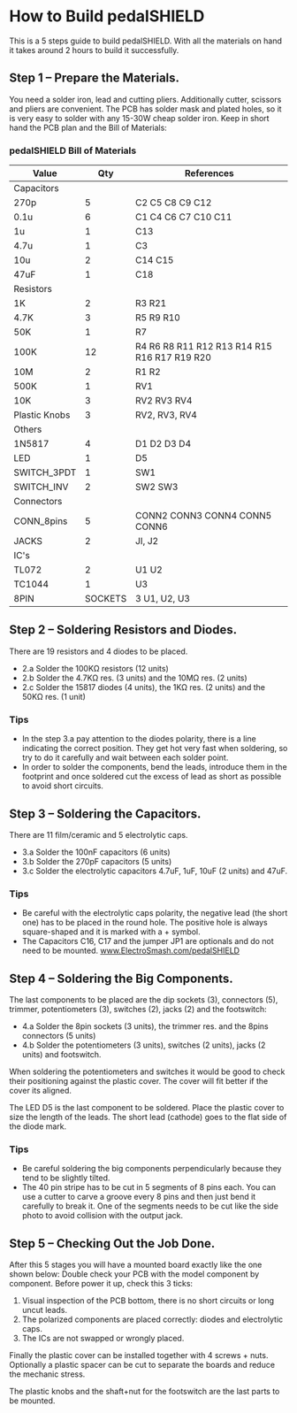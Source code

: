 # How to Build pedalSHIELD
This is a 5 steps guide to build pedalSHIELD. With all the materials on hand it takes around 2 hours to
build it successfully.

## Step 1 – Prepare the Materials.

You need a solder iron, lead and cutting pliers. Additionally cutter, scissors and pliers are convenient.
The PCB has solder mask and plated holes, so it is very easy to solder with any 15-30W cheap solder iron.
Keep in short hand the PCB plan and the Bill of Materials:

### pedalSHIELD Bill of Materials

|Value |Qty |References|
|------|----|----------|
|Capacitors|||
|270p |5 |C2 C5 C8 C9 C12|
|0.1u |6 |C1 C4 C6 C7 C10 C11|
|1u |1 |C13|
|4.7u |1 |C3|
|10u |2 |C14 C15|
|47uF |1 |C18|
|Resistors|||
|1K |2 |R3 R21|
|4.7K |3 |R5 R9 R10|
|50K |1 |R7|
|100K |12 |R4 R6 R8 R11 R12 R13 R14 R15 R16 R17 R19 R20|
|10M |2 |R1 R2|
|500K |1 |RV1|
|10K |3 |RV2 RV3 RV4|
|Plastic Knobs |3 |RV2, RV3, RV4|
|Others|||
|1N5817 |4 |D1 D2 D3 D4|
|LED |1 |D5|
|SWITCH_3PDT |1 |SW1|
|SWITCH_INV |2 |SW2 SW3|
|Connectors|||
|CONN_8pins |5 |CONN2 CONN3 CONN4 CONN5 CONN6|
|JACKS |2 |JI, J2|
|IC's|||
|TL072 |2 |U1 U2|
|TC1044 |1 |U3|
|8PIN |SOCKETS |3 U1, U2, U3|

## Step 2 – Soldering Resistors and Diodes.

There are 19 resistors and 4 diodes to be placed.
* 2.a Solder the 100KΩ resistors (12 units)
* 2.b Solder the 4.7KΩ res. (3 units) and the 10MΩ res. (2 units)
* 2.c Solder the 15817 diodes (4 units), the 1KΩ res. (2 units) and the 50KΩ res. (1 unit)

### Tips

* In the step 3.a pay attention to the diodes polarity, there is a line indicating the correct position. They
get hot very fast when soldering, so try to do it carefully and wait between each solder point.
* In order to solder the components, bend the leads, introduce them in the footprint and once soldered cut the excess of lead as short as possible to avoid short circuits.

## Step 3 – Soldering the Capacitors.

There are 11 film/ceramic and 5 electrolytic caps.
* 3.a Solder the 100nF capacitors (6 units)
* 3.b Solder the 270pF capacitors (5 units)
* 3.c Solder the electrolytic capacitors 4.7uF, 1uF, 10uF (2 units) and 47uF.

### Tips

* Be careful with the electrolytic caps polarity, the negative lead (the short one) has to be placed in the
round hole. The positive hole is always square-shaped and it is marked with a + symbol.
* The Capacitors C16, C17 and the jumper JP1 are optionals and do not need to be mounted.
www.ElectroSmash.com/pedalSHIELD

## Step 4 – Soldering the Big Components.

The last components to be placed are the dip sockets (3), connectors (5), trimmer, potentiometers (3),
switches (2), jacks (2) and the footswitch:

* 4.a Solder the 8pin sockets (3 units), the trimmer res. and the 8pins connectors (5 units)
* 4.b Solder the potentiometers (3 units), switches (2 units), jacks (2 units) and footswitch.

When soldering the potentiometers and switches it would be good to check their positioning against the
plastic cover. The cover will fit better if the cover its aligned.

The LED D5 is the last component to be soldered. Place the plastic cover to size the length of the leads.
The short lead (cathode) goes to the flat side of the diode mark.

### Tips
* Be careful soldering the big components perpendicularly because they tend to be slightly tilted.
* The 40 pin stripe has to be cut in 5 segments of 8 pins each.
You can use a cutter to carve a groove every 8 pins and then just bend it carefully to break it. One of the segments needs to be cut like the side photo to avoid collision with the output jack.

## Step 5 – Checking Out the Job Done.
After this 5 stages you will have a mounted board exactly like the one shown below:
Double check your PCB with the model component by component.
Before power it up, check this 3 ticks:

1. Visual inspection of the PCB bottom, there is no short circuits or long uncut leads.
2. The polarized components are placed correctly: diodes and electrolytic caps.
3. The ICs are not swapped or wrongly placed.

Finally the plastic cover can be installed together with
4 screws + nuts. Optionally a plastic spacer can be cut
to separate the boards and reduce the mechanic
stress.

The plastic knobs and the shaft+nut for the footswitch are the last parts to be mounted.
